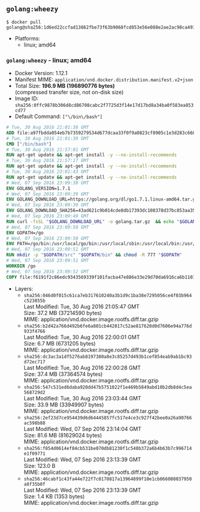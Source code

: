 ## `golang:wheezy`

```console
$ docker pull golang@sha256:1d6ed22ccfad13862fbe73f63b9068fcd853e56e088e2ae2ac98ca4911c4c6e8
```

-	Platforms:
	-	linux; amd64

### `golang:wheezy` - linux; amd64

-	Docker Version: 1.12.1
-	Manifest MIME: `application/vnd.docker.distribution.manifest.v2+json`
-	Total Size: **196.9 MB (196890776 bytes)**  
	(compressed transfer size, not on-disk size)
-	Image ID: `sha256:0ffc9878b306d8cd86708cabc2f7725d3f14e17d17bd8a34ba0f583ea853cd77`
-	Default Command: `["\/bin\/bash"]`

```dockerfile
# Tue, 30 Aug 2016 21:01:38 GMT
ADD file:a97fbdda054eb7b7359279534d677dcaa33f0f9a0823cf8905c1e3d283c66893 in / 
# Tue, 30 Aug 2016 21:01:39 GMT
CMD ["/bin/bash"]
# Tue, 30 Aug 2016 21:57:01 GMT
RUN apt-get update && apt-get install -y --no-install-recommends 		ca-certificates 		curl 		wget 	&& rm -rf /var/lib/apt/lists/*
# Tue, 30 Aug 2016 21:57:17 GMT
RUN apt-get update && apt-get install -y --no-install-recommends 		bzr 		git 		mercurial 		openssh-client 		subversion 				procps 	&& rm -rf /var/lib/apt/lists/*
# Tue, 30 Aug 2016 23:01:43 GMT
RUN apt-get update && apt-get install -y --no-install-recommends 		g++ 		gcc 		libc6-dev 		make 	&& rm -rf /var/lib/apt/lists/*
# Wed, 07 Sep 2016 23:09:38 GMT
ENV GOLANG_VERSION=1.7.1
# Wed, 07 Sep 2016 23:09:39 GMT
ENV GOLANG_DOWNLOAD_URL=https://golang.org/dl/go1.7.1.linux-amd64.tar.gz
# Wed, 07 Sep 2016 23:09:39 GMT
ENV GOLANG_DOWNLOAD_SHA256=43ad621c9b014cde8db17393dc108378d37bc853aa351a6c74bf6432c1bbd182
# Wed, 07 Sep 2016 23:09:49 GMT
RUN curl -fsSL "$GOLANG_DOWNLOAD_URL" -o golang.tar.gz 	&& echo "$GOLANG_DOWNLOAD_SHA256  golang.tar.gz" | sha256sum -c - 	&& tar -C /usr/local -xzf golang.tar.gz 	&& rm golang.tar.gz
# Wed, 07 Sep 2016 23:09:50 GMT
ENV GOPATH=/go
# Wed, 07 Sep 2016 23:09:50 GMT
ENV PATH=/go/bin:/usr/local/go/bin:/usr/local/sbin:/usr/local/bin:/usr/sbin:/usr/bin:/sbin:/bin
# Wed, 07 Sep 2016 23:09:51 GMT
RUN mkdir -p "$GOPATH/src" "$GOPATH/bin" && chmod -R 777 "$GOPATH"
# Wed, 07 Sep 2016 23:09:51 GMT
WORKDIR /go
# Wed, 07 Sep 2016 23:09:52 GMT
COPY file:f6191f2c86edc9343569339f101facba47e886e33e29d70da6916ca6b1101a53 in /usr/local/bin/ 
```

-	Layers:
	-	`sha256:046d0f015c61ca7eb317610240a3b1d9c1ba38e7295056ce4f03b964c523855b`  
		Last Modified: Tue, 30 Aug 2016 21:05:47 GMT  
		Size: 37.2 MB (37214590 bytes)  
		MIME: application/vnd.docker.image.rootfs.diff.tar.gzip
	-	`sha256:b2d42a766d492b6fe6a801cb442017c52ae817620d0d7606e94a776d933f4766`  
		Last Modified: Tue, 30 Aug 2016 22:00:01 GMT  
		Size: 6.7 MB (6731205 bytes)  
		MIME: application/vnd.docker.image.rootfs.diff.tar.gzip
	-	`sha256:dc3ac3a1df5276ab8197380a8e3c85257d493b1cef854eab9ab1bc93d72ec717`  
		Last Modified: Tue, 30 Aug 2016 22:00:28 GMT  
		Size: 37.4 MB (37364574 bytes)  
		MIME: application/vnd.docker.image.rootfs.diff.tar.gzip
	-	`sha256:547c531ed6daba920dd47b5751022f1e469b5849abd10b2db8d4c5ea568729d2`  
		Last Modified: Tue, 30 Aug 2016 23:03:44 GMT  
		Size: 33.9 MB (33949907 bytes)  
		MIME: application/vnd.docker.image.rootfs.diff.tar.gzip
	-	`sha256:2ef23d7ce954439d6d64445857fc517e4ce3c927f42bee0a26a90766ac598b88`  
		Last Modified: Wed, 07 Sep 2016 23:14:04 GMT  
		Size: 81.6 MB (81629024 bytes)  
		MIME: application/vnd.docker.image.rootfs.diff.tar.gzip
	-	`sha256:f854d0614ef84cb531be070db81230f1c540b372a6b4b63b7c996714e1f09771`  
		Last Modified: Wed, 07 Sep 2016 23:13:39 GMT  
		Size: 123.0 B  
		MIME: application/vnd.docker.image.rootfs.diff.tar.gzip
	-	`sha256:46cabf1c43fa44e722f7c0170817a13964899f10e1cb066008037950a8f35b0f`  
		Last Modified: Wed, 07 Sep 2016 23:13:39 GMT  
		Size: 1.4 KB (1353 bytes)  
		MIME: application/vnd.docker.image.rootfs.diff.tar.gzip
